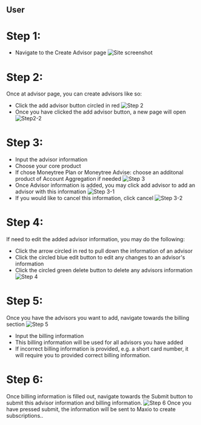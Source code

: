 ## User
# Step 1:
- Navigate to the Create Advisor page
![Site screenshot](./images/default-bulk-signup-frontend.png)

# Step 2:
Once at advisor page, you can create advisors like so:
- Click the add advisor button circled in red
![Step 2](./images/Step2-2-edit.png)
- Once you have clicked the add advisor button, a new page will open
![Step2-2](./images/Step2.png)
# Step 3:
- Input the advisor information
- Choose your core product
- If chose Moneytree Plan or Moneytree Advise: choose an additonal product of Account Aggregation if needed
![Step 3](./images/Step3-core.png)
- Once Advisor information is added, you may click add advisor to add an advisor with this information
![Step 3-1](./images/Step3-add.png)
- If you would like to cancel this information, click cancel
![Step 3-2](./images/Step3.png)
# Step 4:
If need to edit the added advisor information, you may do the following:
- Click the arrow circled in red to pull down the information of an advisor
- Click the circled blue edit button to edit any changes to an advisor's information
- Click the circled green delete button to delete any advisors information
![Step 4](./images/Step3-1-1.png)
# Step 5:
Once you have the advisors you want to add, navigate towards the billing section
![Step 5](./images/Step4.png)
- Input the billing information
- This billing information will be used for all advisors you have added
- If incorrect billing information is provided, e.g. a short card number, it will require you to provided correct billing information.
# Step 6:
Once billing information is filled out, navigate towards the Submit button to submit this advisor information and billing information.
![Step 6](./images/Step5Actual-edit.png)
Once you have pressed submit, the information will be sent to Maxio to create subscriptions..
